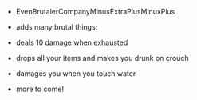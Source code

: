 - EvenBrutalerCompanyMinusExtraPlusMinuxPlus

- adds many brutal things:
 - deals 10 damage when exhausted
 - drops all your items and makes you drunk on crouch
 - damages you when you touch water
 - more to come!